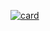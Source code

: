[![card](https://github-readme-stats.vercel.app/api?username=iuricode&theme=default)](https://github.com/thainarawulfert/)
